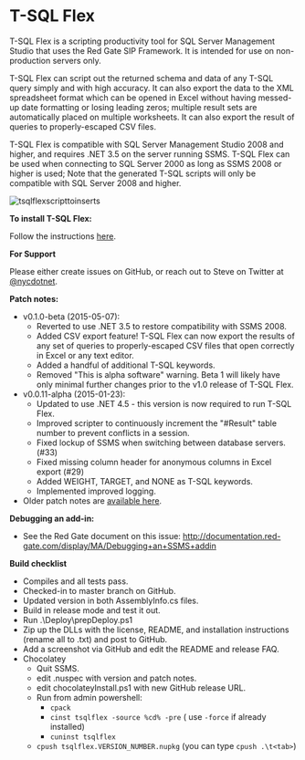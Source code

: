 T-SQL Flex
==========

T-SQL Flex is a scripting productivity tool for SQL Server Management Studio that uses the Red Gate SIP Framework.  It is intended for use on non-production servers only.

T-SQL Flex can script out the returned schema and data of any T-SQL query simply and with high accuracy.  It can also export the data to the XML spreadsheet format which can be opened in Excel without having messed-up date formatting or losing leading zeros; multiple result sets are automatically placed on multiple worksheets.  It can also export the result of queries to properly-escaped CSV files.

T-SQL Flex is compatible with SQL Server Management Studio 2008 and higher, and requires .NET 3.5 on the server running SSMS.  T-SQL Flex can be used when connecting to SQL Server 2000 as long as SSMS 2008 or higher is used; Note that the generated T-SQL scripts will only be compatible with SQL Server 2008 and higher.

![tsqlflexscripttoinserts](https://cloud.githubusercontent.com/assets/3755379/4175774/d1b0772e-35e4-11e4-975c-12df856bd9e2.gif)

**To install T-SQL Flex:**

Follow the instructions [here](https://github.com/nycdotnet/TSqlFlex/blob/master/InstallationInstructions.md).

**For Support**

Please either create issues on GitHub, or reach out to Steve on Twitter at [@nycdotnet](https://twitter.com/nycdotnet).

**Patch notes:**
  * v0.1.0-beta (2015-05-07):
      * Reverted to use .NET 3.5 to restore compatibility with SSMS 2008.
	  * Added CSV export feature! T-SQL Flex can now export the results of any set of queries to properly-escaped CSV files that open correctly in Excel or any text editor.
	  * Added a handful of additional T-SQL keywords.
	  * Removed "This is alpha software" warning.  Beta 1 will likely have only minimal further changes prior to the v1.0 release of T-SQL Flex.
  * v0.0.11-alpha (2015-01-23):
      * Updated to use .NET 4.5 - this version is now required to run T-SQL Flex.
	  * Improved scripter to continuously increment the "#Result" table number to prevent conflicts in a session.
      * Fixed lockup of SSMS when switching between database servers. (#33)
      * Fixed missing column header for anonymous columns in Excel export (#29)
	  * Added WEIGHT, TARGET, and NONE as T-SQL keywords.
      * Implemented improved logging.
  * Older patch notes are [available here](ArchivedPatchNotes.md).

  
**Debugging an add-in:**
  * See the Red Gate document on this issue: http://documentation.red-gate.com/display/MA/Debugging+an+SSMS+addin

  
**Build checklist**
  * Compiles and all tests pass.
  * Checked-in to master branch on GitHub.
  * Updated version in both AssemblyInfo.cs files.
  * Build in release mode and test it out.
  * Run .\Deploy\prepDeploy.ps1
  * Zip up the DLLs with the license, README, and installation instructions (rename all to .txt) and post to GitHub.
  * Add a screenshot via GitHub and edit the README and release FAQ.
  * Chocolatey
    * Quit SSMS.
    * edit .nuspec with version and patch notes.
	* edit chocolateyInstall.ps1 with new GitHub release URL.
	* Run from admin powershell:
	  * `cpack`
	  * `cinst tsqlflex -source %cd% -pre`   ( use `-force` if already installed)
	  * `cuninst tsqlflex`
	* `cpush tsqlflex.VERSION_NUMBER.nupkg`  (you can type `cpush .\t<tab>`)
	
